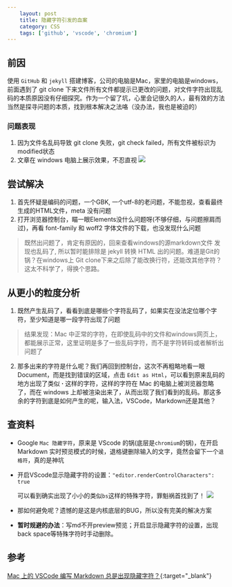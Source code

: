 ```yaml
---
    layout: post
    title: 隐藏字符引发的血案
    category: CSS
    tags: ['github', 'vscode', 'chromium']
---
```


## 前因
使用 `GitHub` 和 `jekyll` 搭建博客，公司的电脑是Mac，家里的电脑是windows，前面遇到了 git clone 下来文件所有文件都提示已更改的问题，对文件字符出现乱码的本质原因没有仔细探究。作为一个留了坑，心里会记很久的人，最有效的方法当然是探寻问题的本质，找到根本解决之法咯（没办法，我也是被迫的）

### 问题表现
1. 因为文件名乱码导致 git clone 失败，git check failed，所有文件被标识为modified状态
2. 文章在 windows 电脑上展示效果，不忍直视
![](//cdn.jiangxiaokun.com/img/blog/err_chars.png)

## 尝试解决
1. 首先怀疑是编码的问题，一个GBK, 一个utf-8的老问题，不能忽视，查看最终生成的HTML文件，meta 没有问题
2. 打开浏览器控制台，瞄一眼Elements没什么问题呀(不够仔细，与问题擦肩而过)，再看 font-family 和 woff2 字体文件的下载，也没发现什么问题
> 既然出问题了，肯定有原因的，回来查看windows的源markdown文件 发现也乱码了, 所以暂时能排除是 jekyll 转换 HTML 出的问题。难道是Git的锅？在windows上 Git clone下来之后除了能改换行符，还能改其他字符？这太不科学了，得换个思路。

## 从更小的粒度分析
1. 既然产生乱码了，看看到底是哪些个字符乱码了，如果实在没法定位哪个字符，至少知道是哪一段字符出现了问题
> 结果发现：Mac 中正常的字符，在即使乱码中的文件和windows网页上，都能展示正常，这里证明是多了一些乱码字符，而不是字符转码或者解析出问题了

2. 那多出来的字符是什么呢？我们再回到控制台，这次不再粗略地看一眼Document，而是找到错误的区域，点击 `Edit as Html`，可以看到原来乱码的地方出现了类似 **·** 这样的字符，这样的字符在 Mac 的电脑上被浏览器忽略了，而在 windows 上却被渲染出来了，从而出现了我们看到的乱码。那这多余的字符到底是如何产生的呢，输入法，VSCode，Markdown还是其他？


## 查资料
- Google `Mac 隐藏字符`，原来是 VScode 的锅(底层是`chromium`的锅)，在开启 Markdown 实时预览模式的时候，退格键删除输入的文字，竟然会留下一个`退格符`，真的是神坑

- 开启VScode显示隐藏字符的设置：`"editor.renderControlCharacters": true`

    可以看到确实出现了小小的类似`bs`这样的特殊字符，罪魁祸首找到了！
![](//cdn.jiangxiaokun.com/img/blog/scode_show.png)

- 那如何避免呢？遗憾的是这是内核底层的BUG，所以没有完美的解决方案

- **暂时规避的办法**：写md不开preview预览；开启显示隐藏字符的设置，出现back space等特殊字符时手动删除。


## 参考

[Mac 上的 VSCode 编写 Markdown 总是出现隐藏字符？](https://www.zhihu.com/question/61638859){:target="_blank"}
